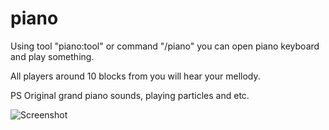 # piano

Using tool "piano:tool" or command "/piano" you can open piano keyboard and play something.

All players around 10 blocks from you will hear your mellody.

PS Original grand piano sounds, playing particles and etc.

![Screenshot](https://i.ibb.co/K7RQZgT/ezgif-3-2f11aa8ccde5.gif)